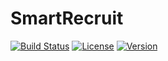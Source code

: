 # SmartRecruit

[![Build Status](https://img.shields.io/travis/Yougourta/SmartRecruit/master.svg?style=flat-square)](https://travis-ci.org/Yougourta/SmartRecruit)
[![License](https://img.shields.io/travis/Yougourta/SmartRecruit.svg?style=flat-square)](LICENSE)
[![Version](https://img.shields.io/travis/Yougourta/SmartRecruit.svg?label=version&style=flat-square)](build.gradle)<br/>
